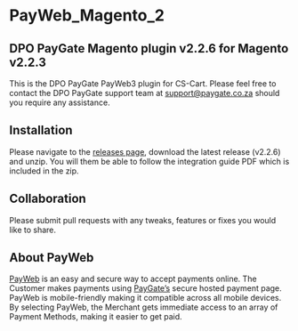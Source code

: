# PayWeb_Magento_2
## DPO PayGate Magento plugin v2.2.6 for Magento v2.2.3

This is the DPO PayGate PayWeb3 plugin for CS-Cart. Please feel free to contact the DPO PayGate support team at support@paygate.co.za should you require any assistance.

## Installation

Please navigate to the [releases page](https://github.com/PayGate/PayWeb_Magento_2/releases), download the latest release (v2.2.6) and unzip. You will them be able to follow the integration guide PDF which is included in the zip.

## Collaboration

Please submit pull requests with any tweaks, features or fixes you would like to share.

## About PayWeb

[PayWeb](https://www.paygate.co.za/paygate-products/payweb/) is an easy and secure way to accept payments online. The Customer makes payments using [PayGate’s](https://www.paygate.co.za/) secure hosted payment page. PayWeb is mobile-friendly making it compatible across all mobile devices. By selecting PayWeb, the Merchant gets immediate access to an array of Payment Methods, making it easier to get paid.
